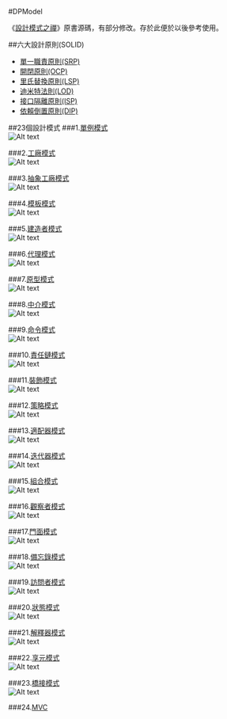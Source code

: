 #DPModel  

《[設計模式之禪](http://book.douban.com/subject/4260618/)》原書源碼，有部分修改。存於此便於以後參考使用。

##六大設計原則(SOLID)
 * [單一職責原則(SRP)](https://github.com/nivance/DPModel/tree/master/src/dp/com/company/srp)
 * [開閉原則(OCP)](https://github.com/nivance/DPModel/tree/master/src/dp/com/company/ocp)
 * [里氏替換原則(LSP)](https://github.com/nivance/DPModel/tree/master/src/dp/com/company/lsp)
 * [迪米特法則(LOD)](https://github.com/nivance/DPModel/tree/master/src/dp/com/company/lod)
 * [接口隔離原則(ISP)](https://github.com/nivance/DPModel/tree/master/src/dp/com/company/isp)
 * [依賴倒置原則(DIP)](https://github.com/nivance/DPModel/tree/master/src/dp/com/company/dip)  


##23個設計模式
###1.[單例模式](https://github.com/nivance/DPModel/tree/master/src/dp/com/company/singleton)  
![Alt text](src/dp/com/company/singleton/singleton.gif "單例模式")

###2.[工廠模式](https://github.com/nivance/DPModel/tree/master/src/dp/com/company/factorys)  
![Alt text](src/dp/com/company/factorys/factorys.jpg "工廠模式類圖")

###3.[抽象工廠模式](https://github.com/nivance/DPModel/tree/master/src/dp/com/company/factorya)   
![Alt text](src/dp/com/company/factorya/factorya.jpg "抽象工廠模式類圖")

###4.[模板模式](https://github.com/nivance/DPModel/tree/master/src/dp/com/company/template_method)  
![Alt text](src/dp/com/company/template_method/template.jpg "模板模式類圖")

###5.[建造者模式](https://github.com/nivance/DPModel/tree/master/src/dp/com/company/builder)  
![Alt text](src/dp/com/company/builder/builder.jpg "建造者模式類圖")

###6.[代理模式](https://github.com/nivance/DPModel/tree/master/src/dp/com/company/proxy)  
![Alt text](src/dp/com/company/proxy/proxy.jpg "代理模式類圖")

###7.[原型模式](https://github.com/nivance/DPModel/tree/master/src/dp/com/company/prototype)  
![Alt text](src/dp/com/company/prototype/prototype.gif "原型模式類圖")

###8.[中介模式](https://github.com/nivance/DPModel/tree/master/src/dp/com/company/mediator)  
![Alt text](src/dp/com/company/mediator/mediator.jpg "中介模式類圖")

###9.[命令模式](https://github.com/nivance/DPModel/tree/master/src/dp/com/company/command)  
![Alt text](src/dp/com/company/command/command.jpg "命令模式類圖")

###10.[責任鏈模式](https://github.com/nivance/DPModel/tree/master/src/dp/com/company/chain_of_responsibility)  
![Alt text](src/dp/com/company/chain_of_responsibility/chainofresponsibility.jpg "責任鏈模式類圖")

###11.[裝飾模式](https://github.com/nivance/DPModel/tree/master/src/dp/com/company/decorator)  
![Alt text](src/dp/com/company/decorator/decorator.jpg "裝飾模式類圖")

###12.[策略模式](https://github.com/nivance/DPModel/tree/master/src/dp/com/company/strategy)  
![Alt text](src/dp/com/company/strategy/strategy.jpg "策略模式類圖")

###13.[適配器模式](https://github.com/nivance/DPModel/tree/master/src/dp/com/company/adapter)  
![Alt text](src/dp/com/company/adapter/adapter.jpg "適配器模式類圖")

###14.[迭代器模式](https://github.com/nivance/DPModel/tree/master/src/dp/com/company/iterator)  
![Alt text](src/dp/com/company/iterator/iterator.jpg "迭代器模式類圖")

###15.[組合模式](https://github.com/nivance/DPModel/tree/master/src/dp/com/company/composite)  
![Alt text](src/dp/com/company/composite/composite.jpg "組合模式類圖")

###16.[觀察者模式](https://github.com/nivance/DPModel/tree/master/src/dp/com/company/observer)  
![Alt text](src/dp/com/company/observer/observer.jpg "觀察者模式類圖")

###17.[門面模式](https://github.com/nivance/DPModel/tree/master/src/dp/com/company/facade)  
![Alt text](src/dp/com/company/facade/facade.gif "門面模式示意圖")

###18.[備忘錄模式](https://github.com/nivance/DPModel/tree/master/src/dp/com/company/memento)  
![Alt text](src/dp/com/company/memento/memento.jpg "備忘錄模式類圖")

###19.[訪問者模式](https://github.com/nivance/DPModel/tree/master/src/dp/com/company/visitor)  
![Alt text](src/dp/com/company/visitor/visitor.jpg "訪問者模式類圖")

###20.[狀態模式](https://github.com/nivance/DPModel/tree/master/src/dp/com/company/state)  
![Alt text](src/dp/com/company/state/state.jpg "狀態模式類圖")

###21.[解釋器模式](https://github.com/nivance/DPModel/tree/master/src/dp/com/company/interpreter)  
![Alt text](src/dp/com/company/interpreter/interpreter.jpg "解釋器模式類圖")

###22.[享元模式](https://github.com/nivance/DPModel/tree/master/src/dp/com/company/flyweight)  
![Alt text](src/dp/com/company/flyweight/flyweight.gif "享元模式類圖")

###23.[橋接模式](https://github.com/nivance/DPModel/tree/master/src/dp/com/company/bridge)  
![Alt text](src/dp/com/company/bridge/bridge.jpg "橋接模式類圖")

###24.[MVC](https://github.com/nivance/DPModel/tree/master/src/dp/com/company/mvc)
